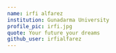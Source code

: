 ```yaml
---
name: irfi alfarez 
institution: Gunadarma University 
profile_pic: irfi.jpg 
quote: Your future your dreams 
github_user: irfialfarez
---
```

